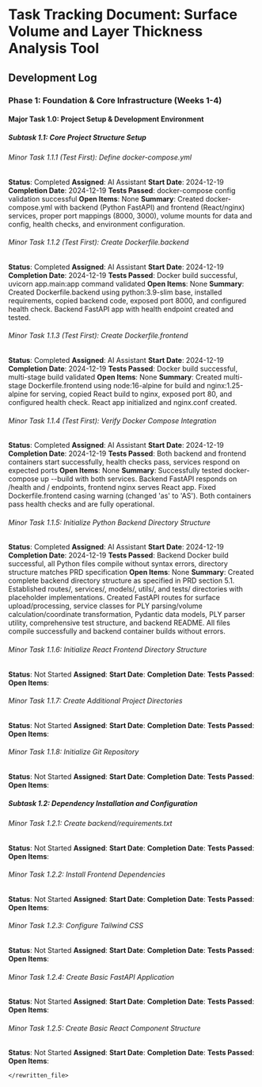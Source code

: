 # Task Tracking Document: Surface Volume and Layer Thickness Analysis Tool

## Development Log

### Phase 1: Foundation & Core Infrastructure (Weeks 1-4)

#### Major Task 1.0: Project Setup & Development Environment

##### Subtask 1.1: Core Project Structure Setup

###### Minor Task 1.1.1 (Test First): Define docker-compose.yml
**Status**: Completed
**Assigned**: AI Assistant
**Start Date**: 2024-12-19
**Completion Date**: 2024-12-19
**Tests Passed**: docker-compose config validation successful
**Open Items**: None
**Summary**: Created docker-compose.yml with backend (Python FastAPI) and frontend (React/nginx) services, proper port mappings (8000, 3000), volume mounts for data and config, health checks, and environment configuration.

###### Minor Task 1.1.2 (Test First): Create Dockerfile.backend
**Status**: Completed
**Assigned**: AI Assistant
**Start Date**: 2024-12-19
**Completion Date**: 2024-12-19
**Tests Passed**: Docker build successful, uvicorn app.main:app command validated
**Open Items**: None
**Summary**: Created Dockerfile.backend using python:3.9-slim base, installed requirements, copied backend code, exposed port 8000, and configured health check. Backend FastAPI app with health endpoint created and tested.

###### Minor Task 1.1.3 (Test First): Create Dockerfile.frontend
**Status**: Completed
**Assigned**: AI Assistant
**Start Date**: 2024-12-19
**Completion Date**: 2024-12-19
**Tests Passed**: Docker build successful, multi-stage build validated
**Open Items**: None
**Summary**: Created multi-stage Dockerfile.frontend using node:16-alpine for build and nginx:1.25-alpine for serving, copied React build to nginx, exposed port 80, and configured health check. React app initialized and nginx.conf created.

###### Minor Task 1.1.4 (Test First): Verify Docker Compose Integration
**Status**: Completed
**Assigned**: AI Assistant
**Start Date**: 2024-12-19
**Completion Date**: 2024-12-19
**Tests Passed**: Both backend and frontend containers start successfully, health checks pass, services respond on expected ports
**Open Items**: None
**Summary**: Successfully tested docker-compose up --build with both services. Backend FastAPI responds on /health and / endpoints, frontend nginx serves React app. Fixed Dockerfile.frontend casing warning (changed 'as' to 'AS'). Both containers pass health checks and are fully operational.

###### Minor Task 1.1.5: Initialize Python Backend Directory Structure
**Status**: Completed
**Assigned**: AI Assistant
**Start Date**: 2024-12-19
**Completion Date**: 2024-12-19
**Tests Passed**: Backend Docker build successful, all Python files compile without syntax errors, directory structure matches PRD specification
**Open Items**: None
**Summary**: Created complete backend directory structure as specified in PRD section 5.1. Established routes/, services/, models/, utils/, and tests/ directories with placeholder implementations. Created FastAPI routes for surface upload/processing, service classes for PLY parsing/volume calculation/coordinate transformation, Pydantic data models, PLY parser utility, comprehensive test structure, and backend README. All files compile successfully and backend container builds without errors.

###### Minor Task 1.1.6: Initialize React Frontend Directory Structure
**Status**: Not Started
**Assigned**: 
**Start Date**: 
**Completion Date**: 
**Tests Passed**: 
**Open Items**: 

###### Minor Task 1.1.7: Create Additional Project Directories
**Status**: Not Started
**Assigned**: 
**Start Date**: 
**Completion Date**: 
**Tests Passed**: 
**Open Items**: 

###### Minor Task 1.1.8: Initialize Git Repository
**Status**: Not Started
**Assigned**: 
**Start Date**: 
**Completion Date**: 
**Tests Passed**: 
**Open Items**: 

##### Subtask 1.2: Dependency Installation and Configuration

###### Minor Task 1.2.1: Create backend/requirements.txt
**Status**: Not Started
**Assigned**: 
**Start Date**: 
**Completion Date**: 
**Tests Passed**: 
**Open Items**: 

###### Minor Task 1.2.2: Install Frontend Dependencies
**Status**: Not Started
**Assigned**: 
**Start Date**: 
**Completion Date**: 
**Tests Passed**: 
**Open Items**: 

###### Minor Task 1.2.3: Configure Tailwind CSS
**Status**: Not Started
**Assigned**: 
**Start Date**: 
**Completion Date**: 
**Tests Passed**: 
**Open Items**: 

###### Minor Task 1.2.4: Create Basic FastAPI Application
**Status**: Not Started
**Assigned**: 
**Start Date**: 
**Completion Date**: 
**Tests Passed**: 
**Open Items**: 

###### Minor Task 1.2.5: Create Basic React Component Structure
**Status**: Not Started
**Assigned**: 
**Start Date**: 
**Completion Date**: 
**Tests Passed**: 
**Open Items**: 
``` 
</rewritten_file>